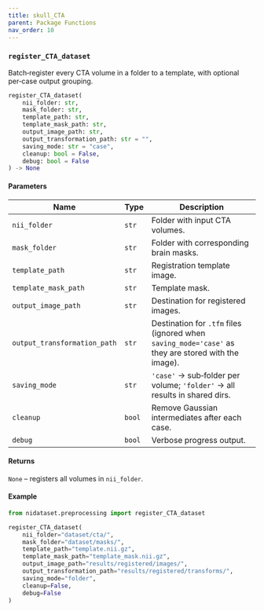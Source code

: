 ```yaml
---
title: skull_CTA
parent: Package Functions
nav_order: 10
---
```


### `register_CTA_dataset`

Batch‑register every CTA volume in a folder to a template, with optional per‑case output grouping.

```python
register_CTA_dataset(
    nii_folder: str,
    mask_folder: str,
    template_path: str,
    template_mask_path: str,
    output_image_path: str,
    output_transformation_path: str = "",
    saving_mode: str = "case",
    cleanup: bool = False,
    debug: bool = False
) -> None
```

#### Parameters

| Name                         | Type   | Description                                                                                         |
| ---------------------------- | ------ | --------------------------------------------------------------------------------------------------- |
| `nii_folder`                 | `str`  | Folder with input CTA volumes.                                                                      |
| `mask_folder`                | `str`  | Folder with corresponding brain masks.                                                              |
| `template_path`              | `str`  | Registration template image.                                                                        |
| `template_mask_path`         | `str`  | Template mask.                                                                                      |
| `output_image_path`          | `str`  | Destination for registered images.                                                                  |
| `output_transformation_path` | `str`  | Destination for `.tfm` files (ignored when `saving_mode='case'` as they are stored with the image). |
| `saving_mode`                | `str`  | `'case'` → sub‑folder per volume; `'folder'` → all results in shared dirs.                          |
| `cleanup`                    | `bool` | Remove Gaussian intermediates after each case.                                                      |
| `debug`                      | `bool` | Verbose progress output.                                                                            |

#### Returns

`None` – registers all volumes in `nii_folder`.

#### Example

```python
from nidataset.preprocessing import register_CTA_dataset

register_CTA_dataset(
    nii_folder="dataset/cta/",
    mask_folder="dataset/masks/",
    template_path="template.nii.gz",
    template_mask_path="template_mask.nii.gz",
    output_image_path="results/registered/images/",
    output_transformation_path="results/registered/transforms/",
    saving_mode="folder",
    cleanup=False,
    debug=False
)
```